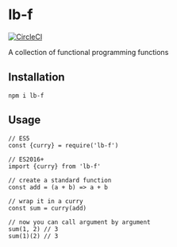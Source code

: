 # lb-f

[![CircleCI](https://circleci.com/gh/littleball-games/lb-f.svg?style=svg)](https://circleci.com/gh/littleball-games/lb-f)

A collection of functional programming functions

## Installation

`npm i lb-f`

## Usage

```
// ES5
const {curry} = require('lb-f')

// ES2016+
import {curry} from 'lb-f'

// create a standard function
const add = (a + b) => a + b

// wrap it in a curry
const sum = curry(add)

// now you can call argument by argument
sum(1, 2) // 3
sum(1)(2) // 3
```
